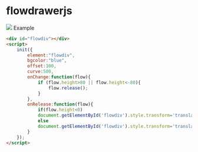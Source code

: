 # flowdrawerjs
![](https://upload.wikimedia.org/wikipedia/commons/thumb/2/2c/Rotating_earth_%28large%29.gif/200px-Rotating_earth_%28large%29.gif)
Example
```html
<div id="flowdiv"></div>
<script>
	init({
		element:"flowdiv",
		bgcolor:"blue",
		offset:100,
		curve:500,
		onChange:function(flow){
			if (flow.height>80 || flow.height<-80){
				flow.release();
			}
		},
		onRelease:function(flow){
			if(flow.height<0)
			document.getElementById('flowdiv').style.transform='translateX(-300px)';
			else
			document.getElementById('flowdiv').style.transform='translateX(0px)';
		}
	});
</script>
```